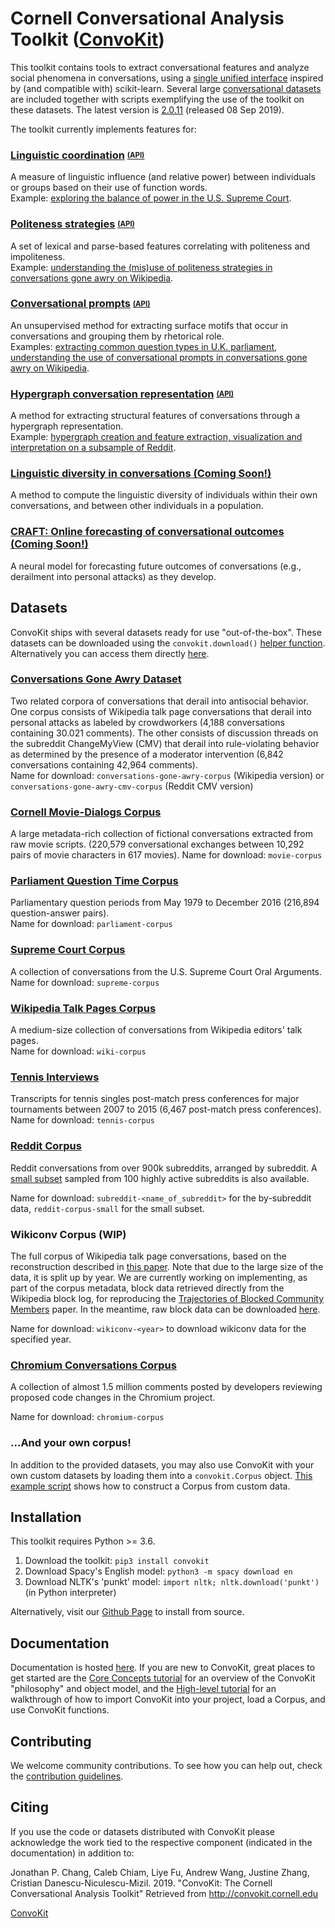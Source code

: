 # Cornell Conversational Analysis Toolkit ([ConvoKit](http://convokit.cornell.edu/))
This toolkit contains tools to extract conversational features and analyze social phenomena in conversations, using a [single unified interface](https://zissou.infosci.cornell.edu/convokit/documentation/architecture.html) inspired by (and compatible with) scikit-learn.  Several large [conversational datasets](https://github.com/CornellNLP/Cornell-Conversational-Analysis-Toolkit#datasets) are included together with scripts exemplifying the use of the toolkit on these datasets. The latest version is [2.0.11](https://github.com/CornellNLP/Cornell-Conversational-Analysis-Toolkit/releases/tag/v2.0) (released 08 Sep 2019).

The toolkit currently implements features for:

### [Linguistic coordination](https://www.cs.cornell.edu/~cristian/Echoes_of_power.html) <sub><sup>[(API)](https://zissou.infosci.cornell.edu/convokit/documentation/coordination.html)</sup></sub>

A measure of linguistic influence (and relative power) between individuals or groups based on their use of function words.  
Example: [exploring the balance of power in the U.S. Supreme Court](https://github.com/CornellNLP/Cornell-Conversational-Analysis-Toolkit/blob/master/examples/coordination/examples.ipynb).

### [Politeness strategies](https://www.cs.cornell.edu/~cristian/Politeness.html) <sub><sup>[(API)](https://zissou.infosci.cornell.edu/convokit/documentation/politenessStrategies.html)</sup></sub>

A set of lexical and parse-based features correlating with politeness and impoliteness.  
Example: [understanding the (mis)use of politeness strategies in conversations gone awry on Wikipedia](https://github.com/CornellNLP/Cornell-Conversational-Analysis-Toolkit/blob/master/examples/conversations-gone-awry/Conversations_Gone_Awry_Prediction.ipynb).

### [Conversational prompts](http://www.cs.cornell.edu/~cristian/Asking_too_much.html) <sub><sup>[(API)](https://zissou.infosci.cornell.edu/convokit/documentation/questionTypology.html)</sup></sub>

An unsupervised method for extracting surface motifs that occur in conversations and grouping them by rhetorical role.  
Examples: [extracting common question types in U.K. parliament](https://github.com/CornellNLP/Cornell-Conversational-Analysis-Toolkit/blob/master/examples/question-typology/parliament_questions_example.ipynb), [understanding the use of conversational prompts in conversations gone awry on Wikipedia](https://github.com/CornellNLP/Cornell-Conversational-Analysis-Toolkit/blob/master/examples/conversations-gone-awry/Conversations_Gone_Awry_Prediction.ipynb).

### [Hypergraph conversation representation](http://www.cs.cornell.edu/~cristian/Patterns_of_participant_interactions.html) <sub><sup>[(API)](https://zissou.infosci.cornell.edu/convokit/documentation/hyperconvo.html)</sup></sub>
A method for extracting structural features of conversations through a hypergraph representation.  
Example: [hypergraph creation and feature extraction, visualization and interpretation on a subsample of Reddit](https://github.com/CornellNLP/Cornell-Conversational-Analysis-Toolkit/blob/master/examples/hyperconvo/demo.ipynb).

### [Linguistic diversity in conversations (Coming Soon!)](http://www.cs.cornell.edu/~cristian/Finding_your_voice__linguistic_development.html)
A method to compute the linguistic diversity of individuals within their own conversations, and between other individuals in a population.  

### [CRAFT: Online forecasting of conversational outcomes (Coming Soon!)](https://arxiv.org/abs/1909.01362)
A neural model for forecasting future outcomes of conversations (e.g., derailment into personal attacks) as they develop.

## Datasets
ConvoKit ships with several datasets ready for use "out-of-the-box".
These datasets can be downloaded using the `convokit.download()` [helper function](https://github.com/CornellNLP/Cornell-Conversational-Analysis-Toolkit/blob/master/convokit/util.py).  Alternatively you can access them directly [here](http://zissou.infosci.cornell.edu/convokit/datasets/).

### [Conversations Gone Awry Dataset](https://zissou.infosci.cornell.edu/convokit/documentation/awry.html)

Two related corpora of conversations that derail into antisocial behavior. One corpus consists of Wikipedia talk page conversations that derail into personal attacks as labeled by crowdworkers (4,188 conversations containing 30.021 comments). The other consists of discussion threads on the subreddit ChangeMyView (CMV) that derail into rule-violating behavior as determined by the presence of a moderator intervention (6,842 conversations containing 42,964 comments).  
Name for download: `conversations-gone-awry-corpus` (Wikipedia version) or `conversations-gone-awry-cmv-corpus` (Reddit CMV version)

### [Cornell Movie-Dialogs Corpus](https://zissou.infosci.cornell.edu/convokit/documentation/movie.html)

A large metadata-rich collection of fictional conversations extracted from raw movie scripts. (220,579 conversational exchanges between 10,292 pairs of movie characters in 617 movies). 
Name for download: `movie-corpus`

### [Parliament Question Time Corpus](https://zissou.infosci.cornell.edu/convokit/documentation/parliament.html)

Parliamentary question periods from May 1979 to December 2016 (216,894 question-answer pairs).  
Name for download: `parliament-corpus`

### [Supreme Court Corpus](https://zissou.infosci.cornell.edu/convokit/documentation/supreme.html)

A collection of conversations from the U.S. Supreme Court Oral Arguments.  
Name for download: `supreme-corpus`

### [Wikipedia Talk Pages Corpus](https://zissou.infosci.cornell.edu/convokit/documentation/wiki.html)

A medium-size collection of conversations from Wikipedia editors' talk pages.  
Name for download: `wiki-corpus`

### [Tennis Interviews](https://zissou.infosci.cornell.edu/convokit/documentation/tennis.html)

Transcripts for tennis singles post-match press conferences for major tournaments between 2007 to 2015 (6,467 post-match press conferences).  
Name for download: `tennis-corpus`


### [Reddit Corpus](https://zissou.infosci.cornell.edu/convokit/documentation/subreddit.html)

Reddit conversations from over 900k subreddits, arranged by subreddit. A [small subset](https://zissou.infosci.cornell.edu/convokit/documentation/reddit-small.html) sampled from 100 highly active subreddits is also available. 
 
Name for download: `subreddit-<name_of_subreddit>` for the by-subreddit data, `reddit-corpus-small` for the small subset. 

### Wikiconv Corpus (WIP)

The full corpus of Wikipedia talk page conversations, based on the reconstruction described in [this paper](http://www.cs.cornell.edu/~cristian/index_files/wikiconv-conversation-corpus.pdf).
Note that due to the large size of the data, it is split up by year.
We are currently working on implementing, as part of the corpus metadata, block data retrieved directly from the Wikipedia block log, for reproducing the [Trajectories of Blocked Community Members](http://www.cs.cornell.edu/~cristian/Recidivism_online_files/recidivism_online.pdf) paper.
In the meantime, raw block data can be downloaded [here](https://zissou.infosci.cornell.edu/convokit/datasets/wikiconv-corpus/blocks.json).

Name for download: `wikiconv-<year>` to download wikiconv data for the specified year.

### [Chromium Conversations Corpus](https://zissou.infosci.cornell.edu/convokit/documentation/chromium.html)

A collection of almost 1.5 million comments posted by developers reviewing proposed code changes in the Chromium project.

Name for download: `chromium-corpus`

### ...And your own corpus!

In addition to the provided datasets, you may also use ConvoKit with your own custom datasets by loading them into a `convokit.Corpus` object. [This example script](https://github.com/CornellNLP/Cornell-Conversational-Analysis-Toolkit/blob/master/examples/converting_movie_corpus.ipynb) shows how to construct a Corpus from custom data.

## Installation
This toolkit requires Python >= 3.6.

1. Download the toolkit: `pip3 install convokit`
2. Download Spacy's English model: `python3 -m spacy download en`
3. Download NLTK's 'punkt' model: `import nltk; nltk.download('punkt')` (in Python interpreter)

Alternatively, visit our [Github Page](https://github.com/CornellNLP/Cornell-Conversational-Analysis-Toolkit) to install from source.

## Documentation
Documentation is hosted [here](http://zissou.infosci.cornell.edu/convokit/documentation/). If you are new to ConvoKit, great places to get started are the [Core Concepts tutorial](https://zissou.infosci.cornell.edu/convokit/documentation/architecture.html) for an overview of the ConvoKit "philosophy" and object model, and the [High-level tutorial](https://zissou.infosci.cornell.edu/convokit/documentation/tutorial.html) for an walkthrough of how to import ConvoKit into your project, load a Corpus, and use ConvoKit functions.

## Contributing

We welcome community contributions. To see how you can help out, check the [contribution guidelines](https://github.com/CornellNLP/Cornell-Conversational-Analysis-Toolkit/blob/master/CONTRIBUTING.md).

## Citing

If you use the code or datasets distributed with ConvoKit please acknowledge the work tied to the respective component (indicated in the documentation) in addition to:

Jonathan P. Chang, Caleb Chiam, Liye Fu, Andrew Wang, Justine Zhang, Cristian Danescu-Niculescu-Mizil. 2019. "ConvoKit: The Cornell Conversational Analysis Toolkit" Retrieved from http://convokit.cornell.edu

[ConvoKit](http://convokit.cornell.edu/)
